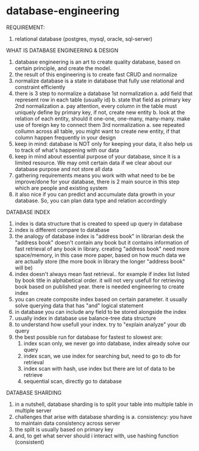 # database-engineering

REQUIREMENT:
1. relational database (postgres, mysql, oracle, sql-server)

WHAT IS DATABASE ENGINEERING & DESIGN
1. database engineering is an art to create quality database, based on certain principle, and create the model.
2. the result of this engineering is to create fast CRUD and normalize
3. normalize database is a state in database that fully use relational and constraint efficiently
4. there is 3 step to normalize a database
    1st normalization
    a. add field that represent row in each table (usually id)
    b. state that field as primary key
    2nd normalization
    a. pay attention, every column in the table must uniquely define by primary key, if not, create new entity
    b. look at the relation of each entity, should it one-one, one-many, many-many. make use of foreign key to connect them
    3rd normalization
    a. see repeated collumn across all table, you might want to create new entity, if that column happen frequently in your design
5. keep in mind: database is NOT only for keeping your data, it also help us to track of what's happening with our data
6. keep in mind about essential purpose of your database, since it is a limited resource. We may omit certain data if we clear about our database purpose and not store all data
7. gathering requirements means you work with what need to be be improve/done for your database, there is 2 main source in this step which are people and existing system
8. it also nice if you can predict and accumulate data growth in your database. So, you can plan data type and relation accordingly


DATABASE INDEX
1. index is data structure that is created to speed up query in database
2. index is different compare to database
3. the analogy of database index is "address book" in librarian desk
    the "address book" doesn't contain any book but it contains information of fast retrieval of any book in library.
    creating "address book" need more space/memory, in this case more paper, based on how much data we are actually store (the more book in library the longer "address book" will be)
4. index doesn't always mean fast retrieval.. for example if index list listed by book title in alphabetical order. it will not very usefull for retrieving book based on published year. there is needed engineering to create index
5. you can create composite index based on certain parameter. it usually solve querying data that has "and" logical statement
6. in database you can include any field to be stored alongside the index
7. usually index in database use balance-tree data structure
8. to understand how usefull your index. try to "explain analyze" your db query
9. the best possible run for database for fastest to slowest are:
    1. index scan only, we never go into database, index already solve our query
    2. index scan, we use index for searching but, need to go to db for retrieval
    3. index scan with hash, use index but there are lot of data to be retrieve
    4. sequential scan, directly go to database

DATABASE SHARDING
1. in a nutshell, database sharding is to split your table into multiple table in multiple server
2. challenges that arise with database sharding is
    a. consistency: you have to maintain data consistency across server
3. the split is usually based on primary key
3. and, to get what server should i interact with, use hashing function (consistent)